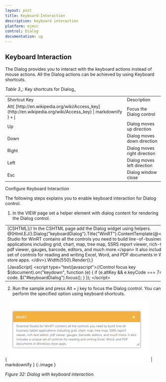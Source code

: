 ```yaml
---
layout: post
title: Keyboard-Interaction
description: keyboard interaction	
platform: ejmvc
control: Dialog
documentation: ug
---
```


## Keyboard Interaction	

The Dialog provides you to interact with the keyboard actions instead of mouse actions. All the Dialog actions can be achieved by using Keyboard shortcuts.

_Table_ _3__: Key shortcuts for Dialog_

<table>
<tr>
<td>
Shortcut Key</td><td>
Description</td></tr>
<tr>
<td>
Alt{ [http://en.wikipedia.org/wiki/Access_key](http://en.wikipedia.org/wiki/Access_key) | markdownify } + j	</td><td>
Focus the Dialog control</td></tr>
<tr>
<td>
Up</td><td>
Dialog moves up direction</td></tr>
<tr>
<td>
Down</td><td>
Dialog moves down direction</td></tr>
<tr>
<td>
Right</td><td>
Dialog moves right direction</td></tr>
<tr>
<td>
Left</td><td>
Dialog moves left direction</td></tr>
<tr>
<td>
Esc</td><td>
Dialog window close</td></tr>
</table>
Configure Keyboard Interaction

The following steps explains you to enable keyboard interaction for Dialog control.

1. In the VIEW page set a helper element with dialog content for rendering the Dialog control. 





<table>
<tr>
<td>
[CSHTML]// In the CSHTML page add the Dialog widget using helpers. @{Html.EJ().Dialog("keyboardDialog").Title("WinRT").ContentTemplate(@&lt;div&gt;Essential Studio for WinRT contains all the controls you need to build line-of-business tablet applications <span>including grid, chart, map, tree map, SSRS report viewer, rich-text editor, pdf viewer, gauges, barcode, editors, and much more.&lt;/span&gt; It also includes a unique set of controls for reading and writing Excel, Word, and PDF documents in Windows store apps. &lt;/div&gt;).Width(550).Render();}</td></tr>
<tr>
<td>
[JavaScript]    &lt;script type="text/javascript"&gt;//Control focus key        $(document).on("keydown", function (e) {            if (e.altKey && e.keyCode === 74) { // j- key code.                $("#keyboardDialog").focus();            }        });     &lt;/script&gt;</td></tr>
</table>




2. Run the sample and press Alt + j key to focus the Dialog control. You can perform the specified option using keyboard shortcuts.



















{ ![C:/Users/Gopal Lakshmanan/Desktop/dialog concept and features/dia key.PNG](Keyboard-Interaction_images/Keyboard-Interaction_img1.png) | markdownify }
{:.image }




_Figure 32: Dialog with keyboard interaction._







